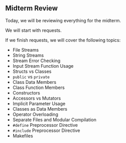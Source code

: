 Midterm Review
---

Today, we will be reviewing everything for the midterm.

We will start with requests.

If we finish requests, we will cover the following topics:

* File Streams
* String Streams
* Stream Error Checking
* Input Stream Function Usage
* Structs vs Classes
* `public` vs `private`
* Class Data Members
* Class Function Members
* Constructors
* Accessors vs Mutators
* Implicit Parameter Usage
* Classes as Data Members
* Operator Overloading
* Separate Files and Modular Compilation
* `#define` Preprocessor Directive
* `#include` Preprocessor Directive
* Makefiles

